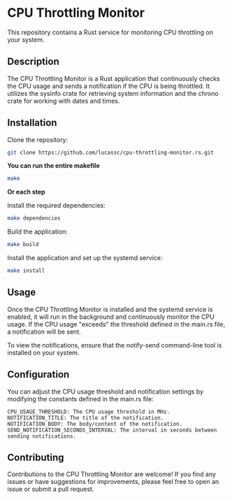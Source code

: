 # CPU Throttling Monitor

This repository contains a Rust service for monitoring CPU throttling on your system.

## Description

The CPU Throttling Monitor is a Rust application that continuously checks the CPU usage and sends a notification if the CPU is being throttled. It utilizes the sysinfo crate for retrieving system information and the chrono crate for working with dates and times.


## Installation

Clone the repository:

```bash
git clone https://github.com/lucassc/cpu-throttling-monitor.rs.git
```

**You can run the entire makefile**

```bash
make
```

**Or each step**

Install the required dependencies:

```bash
make dependencies
```

Build the application:

```bash
make build
```

Install the application and set up the systemd service:

```bash
make install
```

## Usage

Once the CPU Throttling Monitor is installed and the systemd service is enabled, it will run in the background and continuously monitor the CPU usage. If the CPU usage "exceeds" the threshold defined in the main.rs file, a notification will be sent.

To view the notifications, ensure that the notify-send command-line tool is installed on your system.

## Configuration

You can adjust the CPU usage threshold and notification settings by modifying the constants defined in the main.rs file:

    CPU_USAGE_THRESHOLD: The CPU usage threshold in MHz.
    NOTIFICATION_TITLE: The title of the notification.
    NOTIFICATION_BODY: The body/content of the notification.
    SEND_NOTIFICATION_SECONDS_INTERVAL: The interval in seconds between sending notifications.

## Contributing

Contributions to the CPU Throttling Monitor are welcome! If you find any issues or have suggestions for improvements, please feel free to open an issue or submit a pull request.